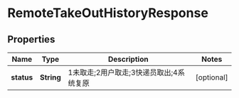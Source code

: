 # RemoteTakeOutHistoryResponse

## Properties
Name | Type | Description | Notes
------------ | ------------- | ------------- | -------------
**status** | **String** | 1未取走;2用户取走;3快递员取出;4系统复原 |  [optional]
